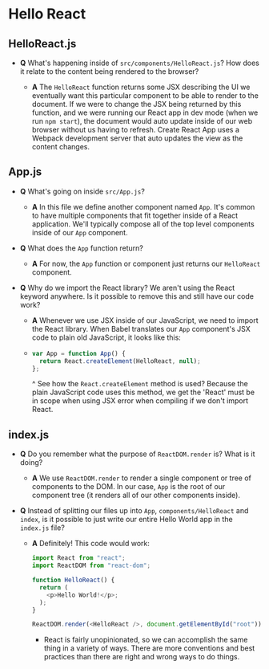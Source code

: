 # Hello React

## HelloReact.js

- **Q** What's happening inside of `src/components/HelloReact.js`? How does it relate to the content being rendered to the browser?

  - **A** The `HelloReact` function returns some JSX describing the UI we eventually want this particular component to be able to render to the document. If we were to change the JSX being returned by this function, and we were running our React app in dev mode (when we run `npm start`), the document would auto update inside of our web browser without us having to refresh. Create React App uses a Webpack development server that auto updates the view as the content changes.

## App.js

- **Q** What's going on inside `src/App.js`?

  - **A** In this file we define another component named `App`. It's common to have multiple components that fit together inside of a React application. We'll typically compose all of the top level components inside of our `App` component.

- **Q** What does the `App` function return?

  - **A** For now, the `App` function or component just returns our `HelloReact` component.

- **Q** Why do we import the React library? We aren't using the React keyword anywhere. Is it possible to remove this and still have our code work?

  - **A** Whenever we use JSX inside of our JavaScript, we need to import the React library. When Babel translates our `App` component's JSX code to plain old JavaScript, it looks like this:

  - ```js
    var App = function App() {
      return React.createElement(HelloReact, null);
    };
    ```

    ^ See how the `React.createElement` method is used? Because the plain JavaScript code uses this method, we get the 'React' must be in scope when using JSX error when compiling if we don't import React.

## index.js

- **Q** Do you remember what the purpose of `ReactDOM.render` is? What is it doing?

  - **A** We use `ReactDOM.render` to render a single component or tree of components to the DOM. In our case, `App` is the root of our component tree (it renders all of our other components inside).

- **Q** Instead of splitting our files up into `App`, `components/HelloReact` and `index`, is it possible to just write our entire Hello World app in the `index.js` file?

  - **A** Definitely! This code would work:

    ```js
    import React from "react";
    import ReactDOM from "react-dom";

    function HelloReact() {
      return (
        <p>Hello World!</p>;
      );
    }

    ReactDOM.render(<HelloReact />, document.getElementById("root"));
    ```

    - React is fairly unopinionated, so we can accomplish the same thing in a variety of ways. There are more conventions and best practices than there are right and wrong ways to do things.
